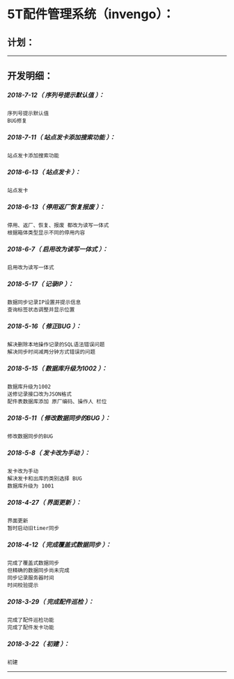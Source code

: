 5T配件管理系统（invengo）：
===================================================================

计划：
-------------------------------------------------------------------

*******************************************************************

开发明细：
-------------------------------------------------------------------

##### 2018-7-12（ 序列号提示默认值 ）：
	序列号提示默认值
	BUG修复

##### 2018-7-11（ 站点发卡添加搜索功能 ）：
	站点发卡添加搜索功能

##### 2018-6-13（ 站点发卡 ）：
	站点发卡

##### 2018-6-13（ 停用返厂恢复报废 ）：
	停用、返厂、恢复、报废 都改为读写一体式
	根据箱体类型显示不同的停用内容

##### 2018-6-7（ 启用改为读写一体式 ）：
	启用改为读写一体式

##### 2018-5-17（ 记录IP ）：
	数据同步记录IP设置并提示信息
	查询标签状态调整并显示位置

##### 2018-5-16（ 修正BUG ）：
	解决删除本地操作记录的SQL语法错误问题
	解决同步时间减两分钟方式错误的问题

##### 2018-5-15（ 数据库升级为1002 ）：
	数据库升级为1002
	送修记录接口改为JSON格式
	配件表数据库添加 原厂编码、操作人 栏位

##### 2018-5-11（ 修改数据同步的BUG ）：
	修改数据同步的BUG

##### 2018-5-8（ 发卡改为手动 ）：
	发卡改为手动
	解决发卡和出库的类别选择 BUG
	数据库升级为 1001

##### 2018-4-27（ 界面更新 ）：
	界面更新
	暂时启动旧timer同步

##### 2018-4-12（ 完成覆盖式数据同步 ）：
	完成了覆盖式数据同步
	但精确的数据同步尚未完成
	同步记录服务器时间
	时间校验提示

##### 2018-3-29（ 完成配件巡检 ）：
	完成了配件巡检功能
	完成了配件发卡功能

##### 2018-3-22（ 初建 ）：
	初建

*******************************************************************
